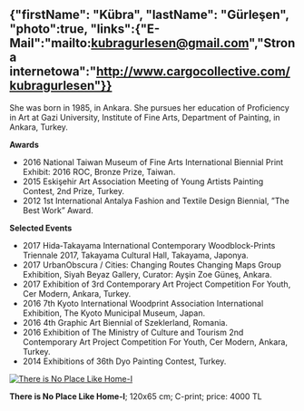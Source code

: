 {"firstName": "Kübra",
"lastName": "Gürleşen",
"photo":true,
"links":{"E-Mail":"mailto:kubragurlesen@gmail.com","Strona internetowa":"http://www.cargocollective.com/kubragurlesen"}}
---
She was born in 1985, in Ankara. She pursues her education of Proficiency in Art at Gazi University, Institute of Fine Arts, Department of Painting, in Ankara, Turkey.

__Awards__
* 2016 National Taiwan Museum of Fine Arts International Biennial Print Exhibit: 2016 ROC, Bronze Prize, Taiwan.
* 2015 Eskişehir Art Association Meeting of Young Artists Painting Contest, 2nd Prize, Turkey.
* 2012 1st International Antalya Fashion and Textile Design Biennial, ”The Best Work” Award.

__Selected Events__
* 2017 Hida‐Takayama International Contemporary Woodblock-Prints Triennale 2017, Takayama Cultural Hall, Takayama, Japonya.
* 2017 UrbanObscura / Cities: Changing Routes Changing Maps Group Exhibition, Siyah Beyaz Gallery, Curator: Ayşin Zoe Güneş, Ankara.
* 2017 Exhibition of 3rd Contemporary Art Project Competition For Youth, Cer Modern, Ankara, Turkey.
* 2016 7th Kyoto International Woodprint Association International Exhibition, The Kyoto Municipal Museum, Japan.
* 2016 4th Graphic Art Biennial of Szeklerland, Romania.
* 2016 Exhibition of The Ministry of Culture and Tourism 2nd Contemporary Art Project Competition For Youth, Cer Modern, Ankara, Turkey.
* 2014 Exhibitions of 36th Dyo Painting Contest, Turkey.

[![There is No Place Like Home-I](img/image_1.jpg)](img/image_1.jpg)

__There is No Place Like Home-I__; 120x65 cm; C-print; price: 4000 TL